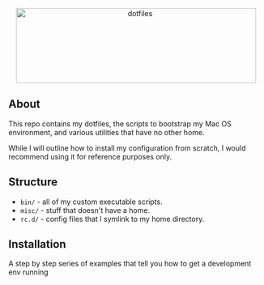 <p align="center">
  <img src="https://s3.amazonaws.com/nf-assets/dotfiles-logo.svg" alt="dotfiles" width="474" height="148">
</p>

## About

This repo contains my dotfiles, the scripts to bootstrap my Mac OS environment, and various utilities that have no other home.

While I will outline how to install my configuration from scratch, I would recommend using it for reference purposes only.

## Structure

- ``bin/`` - all of my custom executable scripts.
- ``misc/`` - stuff that doesn't have a home.
- ``rc.d/`` - config files that I symlink to my home directory.

## Installation

A step by step series of examples that tell you how to get a development env running
